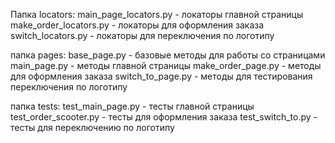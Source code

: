 Папка locators:
main_page_locators.py - локаторы главной страницы
make_order_locators.py - локаторы для оформления заказа
switch_locators.py - локаторы для переключения по логотипу

папка pages:
base_page.py - базовые методы для работы со страницами
main_page.py - методы главной страницы
make_order_page.py - методы для оформления заказа
switch_to_page.py - методы для тестирования переключения по логотипу

папка tests:
test_main_page.py - тесты главной страницы
test_order_scooter.py - тесты для оформления заказа
test_switch_to.py - тесты для переключению по логотипу



